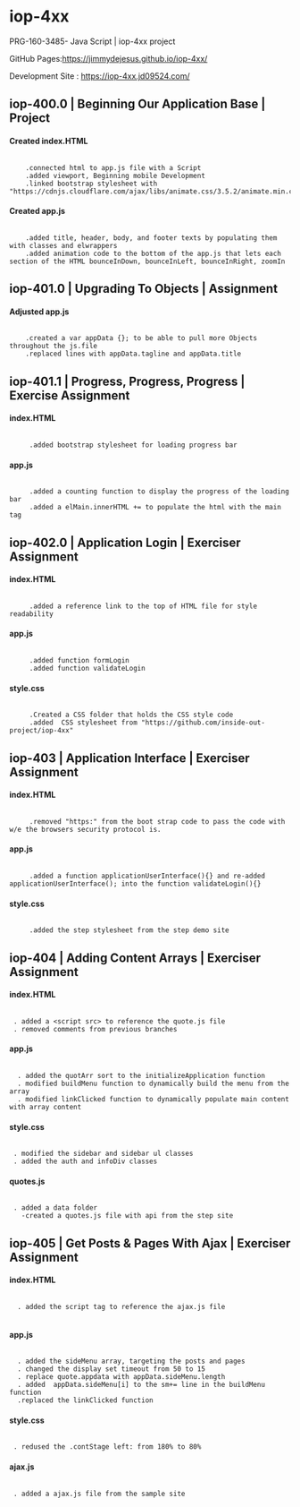 # iop-4xx

PRG-160-3485- Java Script | iop-4xx project

GitHub Pages:https://jimmydejesus.github.io/iop-4xx/

Development Site : https://iop-4xx.jd09524.com/

## **iop-400.0 | Beginning Our Application Base | Project**

#### Created index.HTML
~~~~~~~~~~~~~~~~~~~~~~~~~~~~~~~~~~~~~~~~~~~~~~~~~~~~~~~~~~~~~~~~~~~~~~~~~~~~~~~

    .connected html to app.js file with a Script
    .added viewport, Beginning mobile Development
    .linked bootstrap stylesheet with "https://cdnjs.cloudflare.com/ajax/libs/animate.css/3.5.2/animate.min.css"

~~~~~~~~~~~~~~~~~~~~~~~~~~~~~~~~~~~~~~~~~~~~~~~~~~~~~~~~~~~~~~~~~~~~~~~~~~~~~~~
#### Created app.js
~~~~~~~~~~~~~~~~~~~~~~~~~~~~~~~~~~~~~~~~~~~~~~~~~~~~~~~~~~~~~~~~~~~~~~~~~~~~~~~

    .added title, header, body, and footer texts by populating them with classes and elwrappers
    .added animation code to the bottom of the app.js that lets each section of the HTML bounceInDown, bounceInLeft, bounceInRight, zoomIn

~~~~~~~~~~~~~~~~~~~~~~~~~~~~~~~~~~~~~~~~~~~~~~~~~~~~~~~~~~~~~~~~~~~~~~~~~~~~~~~
## **iop-401.0 | Upgrading To Objects | Assignment**
#### Adjusted app.js
~~~~~~~~~~~~~~~~~~~~~~~~~~~~~~~~~~~~~~~~~~~~~~~~~~~~~~~~~~~~~~~~~~~~~~~~~~~~~~~

    .created a var appData {}; to be able to pull more Objects throughout the js.file
    .replaced lines with appData.tagline and appData.title

~~~~~~~~~~~~~~~~~~~~~~~~~~~~~~~~~~~~~~~~~~~~~~~~~~~~~~~~~~~~~~~~~~~~~~~~~~~~~~~

## **iop-401.1  | Progress, Progress, Progress | Exercise Assignment**

#### index.HTML
~~~~~~~~~~~~~~~~~~~~~~~~~~~~~~~~~~~~~~~~~~~~~~~~~~~~~~~~~~~~~~~~~~~~~~~~~~~~~~~

     .added bootstrap stylesheet for loading progress bar

~~~~~~~~~~~~~~~~~~~~~~~~~~~~~~~~~~~~~~~~~~~~~~~~~~~~~~~~~~~~~~~~~~~~~~~~~~~~~~~
#### app.js
~~~~~~~~~~~~~~~~~~~~~~~~~~~~~~~~~~~~~~~~~~~~~~~~~~~~~~~~~~~~~~~~~~~~~~~~~~~~~~~

     .added a counting function to display the progress of the loading bar
     .added a elMain.innerHTML += to populate the html with the main tag

~~~~~~~~~~~~~~~~~~~~~~~~~~~~~~~~~~~~~~~~~~~~~~~~~~~~~~~~~~~~~~~~~~~~~~~~~~~~~~~


## **iop-402.0 | Application Login | Exerciser Assignment**

#### index.HTML
~~~~~~~~~~~~~~~~~~~~~~~~~~~~~~~~~~~~~~~~~~~~~~~~~~~~~~~~~~~~~~~~~~~~~~~~~~~~~~~

     .added a reference link to the top of HTML file for style readability

~~~~~~~~~~~~~~~~~~~~~~~~~~~~~~~~~~~~~~~~~~~~~~~~~~~~~~~~~~~~~~~~~~~~~~~~~~~~~~~
#### app.js
~~~~~~~~~~~~~~~~~~~~~~~~~~~~~~~~~~~~~~~~~~~~~~~~~~~~~~~~~~~~~~~~~~~~~~~~~~~~~~~

     .added function formLogin
     .added function validateLogin
~~~~~~~~~~~~~~~~~~~~~~~~~~~~~~~~~~~~~~~~~~~~~~~~~~~~~~~~~~~~~~~~~~~~~~~~~~~~~~~
#### style.css
~~~~~~~~~~~~~~~~~~~~~~~~~~~~~~~~~~~~~~~~~~~~~~~~~~~~~~~~~~~~~~~~~~~~~~~~~~~~~~~

     .Created a CSS folder that holds the CSS style code
     .added  CSS stylesheet from "https://github.com/inside-out-project/iop-4xx"
~~~~~~~~~~~~~~~~~~~~~~~~~~~~~~~~~~~~~~~~~~~~~~~~~~~~~~~~~~~~~~~~~~~~~~~~~~~~~~~

## **iop-403 | Application Interface | Exerciser Assignment**

#### index.HTML
~~~~~~~~~~~~~~~~~~~~~~~~~~~~~~~~~~~~~~~~~~~~~~~~~~~~~~~~~~~~~~~~~~~~~~~~~~~~~~~

     .removed "https:" from the boot strap code to pass the code with w/e the browsers security protocol is.

~~~~~~~~~~~~~~~~~~~~~~~~~~~~~~~~~~~~~~~~~~~~~~~~~~~~~~~~~~~~~~~~~~~~~~~~~~~~~~~
#### app.js
~~~~~~~~~~~~~~~~~~~~~~~~~~~~~~~~~~~~~~~~~~~~~~~~~~~~~~~~~~~~~~~~~~~~~~~~~~~~~~~

     .added a function applicationUserInterface(){} and re-added applicationUserInterface(); into the function validateLogin(){}

~~~~~~~~~~~~~~~~~~~~~~~~~~~~~~~~~~~~~~~~~~~~~~~~~~~~~~~~~~~~~~~~~~~~~~~~~~~~~~~
#### style.css
~~~~~~~~~~~~~~~~~~~~~~~~~~~~~~~~~~~~~~~~~~~~~~~~~~~~~~~~~~~~~~~~~~~~~~~~~~~~~~~

     .added the step stylesheet from the step demo site
~~~~~~~~~~~~~~~~~~~~~~~~~~~~~~~~~~~~~~~~~~~~~~~~~~~~~~~~~~~~~~~~~~~~~~~~~~~~~~~

## **iop-404 | Adding Content Arrays | Exerciser Assignment**

#### index.HTML
 ~~~~~~~~~~~~~~~~~~~~~~~~~~~~~~~~~~~~~~~~~~~~~~~~~~~~~~~~~~~~~~~~~~~~~~~~~~~~~~~

  . added a <script src> to reference the quote.js file
  . removed comments from previous branches

  ~~~~~~~~~~~~~~~~~~~~~~~~~~~~~~~~~~~~~~~~~~~~~~~~~~~~~~~~~~~~~~~~~~~~~~~~~~~~~~~
#### app.js
~~~~~~~~~~~~~~~~~~~~~~~~~~~~~~~~~~~~~~~~~~~~~~~~~~~~~~~~~~~~~~~~~~~~~~~~~~~~~~~

  . added the quotArr sort to the initializeApplication function
  . modified buildMenu function to dynamically build the menu from the array
  . modified linkClicked function to dynamically populate main content with array content

~~~~~~~~~~~~~~~~~~~~~~~~~~~~~~~~~~~~~~~~~~~~~~~~~~~~~~~~~~~~~~~~~~~~~~~~~~~~~~~
#### style.css
 ~~~~~~~~~~~~~~~~~~~~~~~~~~~~~~~~~~~~~~~~~~~~~~~~~~~~~~~~~~~~~~~~~~~~~~~~~~~~~~~

  . modified the sidebar and sidebar ul classes
  . added the auth and infoDiv classes

~~~~~~~~~~~~~~~~~~~~~~~~~~~~~~~~~~~~~~~~~~~~~~~~~~~~~~~~~~~~~~~~~~~~~~~~~~~~~~~

#### quotes.js
 ~~~~~~~~~~~~~~~~~~~~~~~~~~~~~~~~~~~~~~~~~~~~~~~~~~~~~~~~~~~~~~~~~~~~~~~~~~~~~~~

  . added a data folder
    -created a quotes.js file with api from the step site

~~~~~~~~~~~~~~~~~~~~~~~~~~~~~~~~~~~~~~~~~~~~~~~~~~~~~~~~~~~~~~~~~~~~~~~~~~~~~~~

## **iop-405 | Get Posts & Pages With Ajax | Exerciser Assignment**

#### index.HTML
~~~~~~~~~~~~~~~~~~~~~~~~~~~~~~~~~~~~~~~~~~~~~~~~~~~~~~~~~~~~~~~~~~~~~~~~~~~~~~~

  . added the script tag to reference the ajax.js file


~~~~~~~~~~~~~~~~~~~~~~~~~~~~~~~~~~~~~~~~~~~~~~~~~~~~~~~~~~~~~~~~~~~~~~~~~~~~~~~
#### app.js
~~~~~~~~~~~~~~~~~~~~~~~~~~~~~~~~~~~~~~~~~~~~~~~~~~~~~~~~~~~~~~~~~~~~~~~~~~~~~~~

  . added the sideMenu array, targeting the posts and pages
  . changed the display set timeout from 50 to 15
  . replace quote.appdata with appData.sideMenu.length
  . added  appData.sideMenu[i] to the sm+= line in the buildMenu function
  .replaced the linkClicked function

~~~~~~~~~~~~~~~~~~~~~~~~~~~~~~~~~~~~~~~~~~~~~~~~~~~~~~~~~~~~~~~~~~~~~~~~~~~~~~~
#### style.css
 ~~~~~~~~~~~~~~~~~~~~~~~~~~~~~~~~~~~~~~~~~~~~~~~~~~~~~~~~~~~~~~~~~~~~~~~~~~~~~~~

  . redused the .contStage left: from 180% to 80%

~~~~~~~~~~~~~~~~~~~~~~~~~~~~~~~~~~~~~~~~~~~~~~~~~~~~~~~~~~~~~~~~~~~~~~~~~~~~~~~

#### ajax.js
 ~~~~~~~~~~~~~~~~~~~~~~~~~~~~~~~~~~~~~~~~~~~~~~~~~~~~~~~~~~~~~~~~~~~~~~~~~~~~~~~

  . added a ajax.js file from the sample site
~~~~~~~~~~~~~~~~~~~~~~~~~~~~~~~~~~~~~~~~~~~~~~~~~~~~~~~~~~~~~~~~~~~~~~~~~~~~~~~
